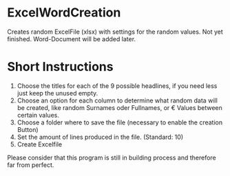 # ExcelWordCreation
Creates random ExcelFile (xlsx) with settings for the random values. Not yet finished. Word-Document will be added later.

# Short Instructions
1. Choose the titles for each of the 9 possible headlines, if you need less just keep the unused empty.
2. Choose an option for each column to determine what random data will be created, like random Surnames oder Fullnames, or € Values between certain values.
3. Choose a folder where to save the file (necessary to enable the creation Button)
4. Set the amount of lines produced in the file. (Standard: 10)
5. Create Excelfile

Please consider that this program is still in building process and therefore far from perfect.
